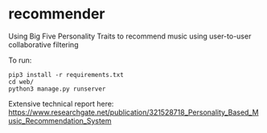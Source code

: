 # recommender
Using Big Five Personality Traits to recommend music using user-to-user collaborative filtering

To run:

```
pip3 install -r requirements.txt
cd web/
python3 manage.py runserver
```
Extensive technical report here: https://www.researchgate.net/publication/321528718_Personality_Based_Music_Recommendation_System

